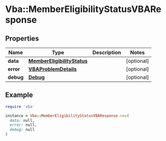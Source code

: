 # Vba::MemberEligibilityStatusVBAResponse

## Properties

| Name | Type | Description | Notes |
| ---- | ---- | ----------- | ----- |
| **data** | [**MemberEligibilityStatus**](MemberEligibilityStatus.md) |  | [optional] |
| **error** | [**VBAProblemDetails**](VBAProblemDetails.md) |  | [optional] |
| **debug** | [**Debug**](Debug.md) |  | [optional] |

## Example

```ruby
require 'vba'

instance = Vba::MemberEligibilityStatusVBAResponse.new(
  data: null,
  error: null,
  debug: null
)
```

